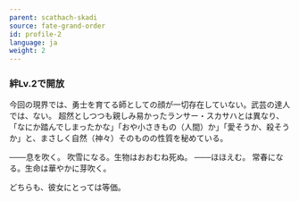 ```yaml
---
parent: scathach-skadi
source: fate-grand-order
id: profile-2
language: ja
weight: 2
---
```


### 絆Lv.2で開放

今回の現界では、勇士を育てる師としての顔が一切存在していない。武芸の達人では、ない。
超然としつつも親しみ易かったランサー・スカサハとは異なり、「なにか踏んでしまったかな」「おや小さきもの（人間）か」「愛そうか、殺そうか」と、まさしく自然（神々）そのものの性質を秘めている。

───息を吹く。
吹雪になる。生物はおおむね死ぬ。
───ほほえむ。
常春になる。生命は華やかに芽吹く。

どちらも、彼女にとっては等価。
